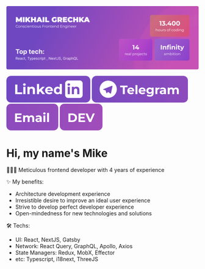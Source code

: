 ![Banner](https://raw.githubusercontent.com/grech-ca/grech-ca/master/GitHub%20Readme%20Banner.svg)

[![LinkedIn](https://raw.githubusercontent.com/grech-ca/grech-ca/master/LinkedIn.svg)](https://www.linkedin.com/in/grech-ca/)
[![Telegram](https://raw.githubusercontent.com/grech-ca/grech-ca/master/Telegram.svg)](t.me/grech_ca)
[![Email](https://raw.githubusercontent.com/grech-ca/grech-ca/master/Email.svg)](mailto:grech.code@gmail.com)
[![Banner](https://raw.githubusercontent.com/grech-ca/grech-ca/master/devto.svg)](https://dev.to/grech_ca)

# Hi, my name's Mike

👨🏻‍💻 Meticulous frontend developer with 4 years of experience

✨ My benefits:
- Architecture development experience
- Irresistible desire to improve an ideal user experience
- Strive to develop perfect developer experience
- Open-mindedness for new technologies and solutions

🛠️ Techs:
- UI: React, NextJS, Gatsby
- Network: React Query, GraphQL, Apollo, Axios
- State Managers: Redux, MobX, Effector
- etc: Typescript, i18next, ThreeJS 

<!--
**grech-ca/grech-ca** is a ✨ _special_ ✨ repository because its `README.md` (this file) appears on your GitHub profile.

Here are some ideas to get you started:

- 🔭 I’m currently working on ...
- 🌱 I’m currently learning ...
- 👯 I’m looking to collaborate on ...
- 🤔 I’m looking for help with ...
- 💬 Ask me about ...
- 📫 How to reach me: ...
- 😄 Pronouns: ...
- ⚡ Fun fact: ...
-->
